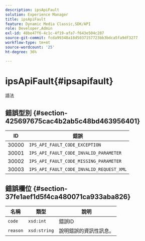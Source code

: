 ```yaml
---
description: ipsApiFault
solution: Experience Manager
title: ipsApiFault
feature: Dynamic Media Classic,SDK/API
role: Developer,Admin
exl-id: 48be47f6-4c1c-4f19-afa7-f643e504c287
source-git-commit: fcda99340a18d5037157723bb3bdca5fa9df3277
workflow-type: tm+mt
source-wordcount: '25'
ht-degree: 36%

---
```


# ipsApiFault{#ipsapifault}

語法

## 錯誤型別 {#section-425697675cac4b2ab5c48bd463956401}

| ID | 錯誤 |
|---|---|
| 30000 | `IPS_API_FAULT_CODE_EXCEPTION` |
| 30001 | `IPS_API_FAULT_CODE_INVALID_PARAMETER` |
| 30002 | `IPS_API_FAULT_CODE_MISSING_PARAMETER` |
| 30003 | `IPS_API_FAULT_CODE_INVALID_REQUEST_XML` |

## 錯誤欄位 {#section-37fe1aef1d5f4ca480071ca933aba826}

| 名稱 | 類型 | 說明 |
|---|---|---|
| `code` | `xsd:int` | 錯誤ID |
| `reason` | `xsd:string` | 說明錯誤的資訊性訊息。 |
